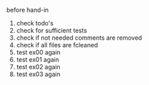before hand-in

1) check todo's
2) check for sufficient tests
3) check if not needed comments are removed
4) check if all files are fcleaned
5) test ex00 again
6) test ex01 again
7) test ex02 again
8) test ex03 again